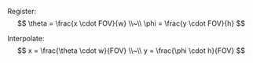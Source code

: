 Register:
$$
\theta = \frac{x \cdot FOV}{w} \\~\\
\phi = \frac{y \cdot FOV}{h}
$$

Interpolate:
$$
x = \frac{\theta \cdot w}{FOV} \\~\\
y = \frac{\phi \cdot h}{FOV}
$$